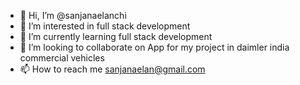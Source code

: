 - 👋 Hi, I’m @sanjanaelanchi
- 👀 I’m interested in full stack development
- 🌱 I’m currently learning full stack development
- 💞️ I’m looking to collaborate on App for my project in daimler india commercial vehicles 
- 📫 How to reach me sanjanaelan@gmail.com

<!---
sanjanaelanchi/sanjanaelanchi is a ✨ special ✨ repository because its `README.md` (this file) appears on your GitHub profile.
You can click the Preview link to take a look at your changes.
--->
